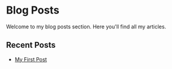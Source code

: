 # Blog Posts

Welcome to my blog posts section. Here you'll find all my articles.

## Recent Posts
- [My First Post](./first-post.md) 